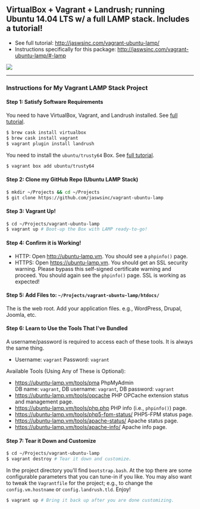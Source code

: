 ## VirtualBox + Vagrant + Landrush; running Ubuntu 14.04 LTS w/ a full LAMP stack. Includes a tutorial!

- See full tutorial: <http://jaswsinc.com/vagrant-ubuntu-lamp/>
- Instructions specifically for this package: <http://jaswsinc.com/vagrant-ubuntu-lamp/#-lamp>

![](http://cdn.websharks-inc.com/jaswsinc/uploads/2015/03/os-x-vagrant-virtualbox.png?v=1)

---

### Instructions for My Vagrant LAMP Stack Project

#### Step 1: Satisfy Software Requirements

You need to have VirtualBox, Vagrant, and Landrush installed. See [full tutorial](http://jaswsinc.com/vagrant-ubuntu-lamp/).

```bash
$ brew cask install virtualbox
$ brew cask install vagrant
$ vagrant plugin install landrush
```

You need to install the `ubuntu/trusty64` Box. See [full tutorial](http://jaswsinc.com/vagrant-ubuntu-lamp/).

```bash
$ vagrant box add ubuntu/trusty64
```

#### Step 2: Clone my GitHub Repo (Ubuntu LAMP Stack)

```bash
$ mkdir ~/Projects && cd ~/Projects
$ git clone https://github.com/jaswsinc/vagrant-ubuntu-lamp
```

#### Step 3: Vagrant Up!

```bash
$ cd ~/Projects/vagrant-ubuntu-lamp
$ vagrant up # Boot-up the Box with LAMP ready-to-go!
```

#### Step 4: Confirm it is Working!

- HTTP: Open <http://ubuntu-lamp.vm>. You should see a `phpinfo()` page.
- HTTPS: Open <https://ubuntu-lamp.vm>. You should get an SSL security warning. Please bypass this self-signed certificate warning and proceed. You should again see the `phpinfo()` page. SSL is working as expected!

#### Step 5: Add Files to: `~/Projects/vagrant-ubuntu-lamp/htdocs/`

The is the web root. Add your application files. e.g., WordPress, Drupal, Joomla, etc.

#### Step 6: Learn to Use the Tools That I've Bundled

A username/password is required to access each of these tools. It is always the same thing.

- Username: `vagrant` Password: `vagrant`

Available Tools (Using Any of These is Optional):

- <https://ubuntu-lamp.vm/tools/pma> PhpMyAdmin  
  DB name: `vagrant`, DB username: `vagrant`, DB password: `vagrant`
- <https://ubuntu-lamp.vm/tools/opcache> PHP OPCache extension status and management page.
- <https://ubuntu-lamp.vm/tools/php.php> PHP info (i.e., `phpinfo()`) page.
- <https://ubuntu-lamp.vm/tools/php5-fpm-status/> PHP5-FPM status page.
- <https://ubuntu-lamp.vm/tools/apache-status/> Apache status page.
- <https://ubuntu-lamp.vm/tools/apache-info/> Apache info page.

#### Step 7: Tear it Down and Customize

```bash
$ cd ~/Projects/vagrant-ubuntu-lamp
$ vagrant destroy # Tear it down and customize.
```

In the project directory you'll find `bootstrap.bash`. At the top there are some configurable parameters that you can tune-in if you like. You may also want to tweak the `Vagrantfile` for the project; e.g., to change the `config.vm.hostname` or `config.landrush.tld`. Enjoy! <i class="fa fa-smile-o"></i>

```bash
$ vagrant up # Bring it back up after you are done customizing.
```